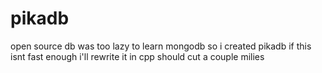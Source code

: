 # pikadb
open source db 
was too lazy to learn mongodb so i created pikadb
if this isnt fast enough i'll rewrite it in cpp should cut a couple milies
